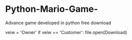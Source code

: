 # Python-Mario-Game-
Advance game developed in python
free download

veiw = 'Owner'
if veiw == 'Customer':
  file.open(Download)
